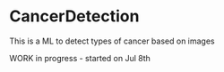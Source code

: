 # CancerDetection
This is a ML to detect types of cancer based on images


WORK in progress - started on Jul 8th
